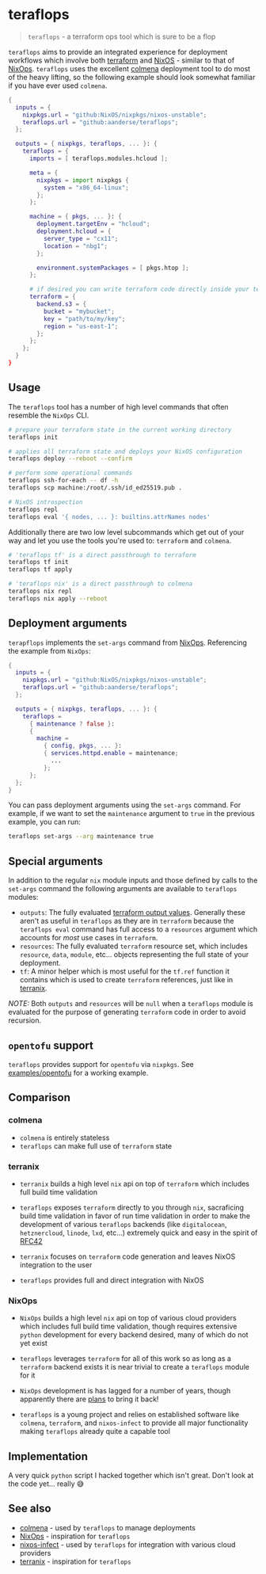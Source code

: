 # teraflops

> `teraflops` - a terraform ops tool which is sure to be a flop

`teraflops` aims to provide an integrated experience for deployment workflows which involve both [terraform](https://github.com/hashicorp/terraform) and [NixOS](https://github.com/NixOS/nixos) - similar to that of [NixOps](https://github.com/NixOS/nixops). `teraflops` uses the excellent [colmena](https://github.com/zhaofengli/colmena) deployment tool to do most of the heavy lifting, so the following example should look somewhat familiar if you have ever used `colmena`.

```nix
{
  inputs = {
    nixpkgs.url = "github:NixOS/nixpkgs/nixos-unstable";
    teraflops.url = "github:aanderse/teraflops";
  };

  outputs = { nixpkgs, teraflops, ... }: {
    teraflops = {
      imports = [ teraflops.modules.hcloud ];

      meta = {
        nixpkgs = import nixpkgs {
          system = "x86_64-linux";
        };
      };

      machine = { pkgs, ... }: {
        deployment.targetEnv = "hcloud";
        deployment.hcloud = {
          server_type = "cx11";
          location = "nbg1";
        };

        environment.systemPackages = [ pkgs.htop ];
      };

      # if desired you can write terraform code directly inside your teraflops modules
      terraform = {
        backend.s3 = {
          bucket = "mybucket";
          key = "path/to/my/key";
          region = "us-east-1";
        };
      };
    };
  }
}
```

## Usage

The `teraflops` tool has a number of high level commands that often resemble the `NixOps` CLI.

```sh
# prepare your terraform state in the current working directory
teraflops init

# applies all terraform state and deploys your NixOS configuration
teraflops deploy --reboot --confirm

# perform some operational commands
teraflops ssh-for-each -- df -h
teraflops scp machine:/root/.ssh/id_ed25519.pub .

# NixOS introspection
teraflops repl
teraflops eval '{ nodes, ... }: builtins.attrNames nodes'
```

Additionally there are two low level subcommands which get out of your way and let you use the tools you're used to: `terraform` and `colmena`.

```sh
# 'teraflops tf' is a direct passthrough to terraform
teraflops tf init
teraflops tf apply

# 'teraflops nix' is a direct passthrough to colmena
teraflops nix repl
teraflops nix apply --reboot
```

## Deployment arguments

`terapflops` implements the `set-args` command from [NixOps](https://github.com/NixOS/nixops/blob/master/doc/overview.rst#network-arguments). Referencing the example from `NixOps`:

```nix
{
  inputs = {
    nixpkgs.url = "github:NixOS/nixpkgs/nixos-unstable";
    teraflops.url = "github:aanderse/teraflops";
  };

  outputs = { nixpkgs, teraflops, ... }: {
    teraflops =
      { maintenance ? false }:
      {
        machine =
          { config, pkgs, ... }:
          { services.httpd.enable = maintenance;
            ...
          };
      };
  };
}
```

You can pass deployment arguments using the `set-args` command. For example, if we want to set the `maintenance` argument to `true` in the previous example, you can run:

```sh
teraflops set-args --arg maintenance true
```

## Special arguments

In addition to the regular `nix` module inputs and those defined by calls to the `set-args` command the following arguments are available to `teraflops` modules:

- `outputs`: The fully evaluated [terraform output values](https://developer.hashicorp.com/terraform/language/values/outputs). Generally these aren't as useful in `teraflops` as they are in `terraform` because the `teraflops eval` command has full access to a `resources` argument which accounts for _most_ use cases in `terraform`.
- `resources`: The fully evaluated `terraform` resource set, which includes `resource`, `data`, `module`, etc... objects representing the full state of your deployment.
- `tf`: A minor helper which is most useful for the `tf.ref` function it contains which is used to create `terraform` references, just like in [terranix](https://terranix.org/news/2023-05-24_release-2.6.0.html).

_NOTE:_ Both `outputs` and `resources` will be `null` when a `teraflops` module is evaluated for the purpose of generating `terraform` code in order to avoid recursion.

## `opentofu` support

`teraflops` provides support for `opentofu` via `nixpkgs`. See [examples/opentofu](examples/opentofu/flake.nix) for a working example.

## Comparison

### colmena

- `colmena` is entirely stateless
- `teraflops` can make full use of `terraform` state

### terranix

- `terranix` builds a high level `nix` api on top of `terraform` which includes full build time validation
- `teraflops` exposes `terraform` directly to you through `nix`, sacraficing build time validation in favor of run time validation in order to make the development of various `teraflops` backends (like `digitalocean`, `hetznercloud`, `linode`, `lxd`, etc...) extremely quick and easy in the spirit of [RFC42](https://github.com/NixOS/rfcs/blob/master/rfcs/0042-config-option.md#part-2-balancing-module-option-count)

- `terranix` focuses on `terraform` code generation and leaves NixOS integration to the user
- `teraflops` provides full and direct integration with NixOS

### NixOps

- `NixOps` builds a high level `nix` api on top of various cloud providers which includes full build time validation, though requires extensive `python` development for every backend desired, many of which do not yet exist
- `teraflops` leverages `terraform` for all of this work so as long as a `terraform` backend exists it is near trivial to create a `teraflops` module for it

- `NixOps` development is has lagged for a number of years, though apparently there are [plans](https://github.com/NixOS/nixops/issues/1574#issuecomment-1866651601) to bring it back!
- `teraflops` is a young project and relies on established software like `colmena`, `terraform`, and `nixos-infect` to provide all major functionality making `teraflops` already quite a capable tool

## Implementation

A very quick `python` script I hacked together which isn't great. Don't look at the code yet... really 😅

## See also

- [colmena](https://github.com/zhaofengli/colmena) - used by `teraflops` to manage deployments
- [NixOps](https://github.com/NixOS/nixops) - inspiration for `teraflops`
- [nixos-infect](https://github.com/elitak/nixos-infect) - used by `teraflops` for integration with various cloud providers
- [terranix](https://github.com/terranix/terranix) - inspiration for `teraflops`
